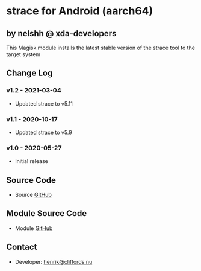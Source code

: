 # strace for Android (aarch64)

## by nelshh @ xda-developers

This Magisk module installs the latest stable version of the strace tool to the target system

## Change Log

### v1.2 - 2021-03-04
* Updated strace to v5.11

### v1.1 - 2020-10-17
* Updated strace to v5.9

### v1.0 - 2020-05-27
* Initial release

## Source Code
* Source [GitHub](https://github.com/strace/strace)

## Module Source Code
* Module [GitHub](https://github.com/henriknelson/strace-magisk-module)

## Contact
* Developer: [henrik@cliffords.nu](mailto:henrik@cliffords.nu)
